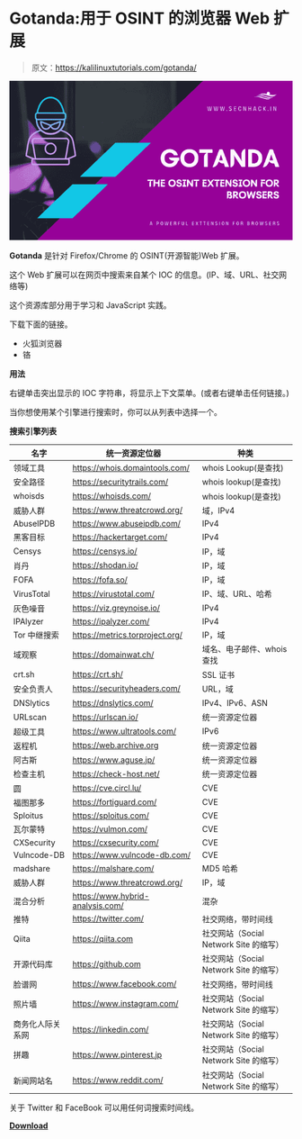 # Gotanda:用于 OSINT 的浏览器 Web 扩展

> 原文：<https://kalilinuxtutorials.com/gotanda/>

[![](img//1e4d8a2d3b2b62e557898dbe7b5849c4.png)](https://blogger.googleusercontent.com/img/a/AVvXsEh8SfnaFi6GWkKc2_kMvqAjbkIjKLrXYorQTKOAj6CPbHFHlmo6cmlep7fv5OgM5kmomgrqJWmFEAb8vun5KVE-iLwnQcpwLf-U9G4cnAuKGF46wfwVVD8Jk2zvfFlqndZ4i53S1np0v2ExiWrSRsotTGridVVEImOMN23-DBJpm141R9OT967ymHcZ=s676)

**Gotanda** 是针对 Firefox/Chrome 的 OSINT(开源智能)Web 扩展。

这个 Web 扩展可以在网页中搜索来自某个 IOC 的信息。(IP、域、URL、社交网络等)

这个资源库部分用于学习和 JavaScript 实践。

下载下面的链接。

*   火狐浏览器
*   铬

**用法**

右键单击突出显示的 IOC 字符串，将显示上下文菜单。(或者右键单击任何链接。)

当你想使用某个引擎进行搜索时，你可以从列表中选择一个。

**搜索引擎列表**

| 名字 | 统一资源定位器 | 种类 |
| --- | --- | --- |
| 领域工具 | https://whois.domaintools.com/ | whois Lookup(是查找) |
| 安全路径 | https://securitytrails.com/ | whois lookup(是查找) |
| whoisds | https://whoisds.com/ | whois lookup(是查找) |
| 威胁人群 | https://www.threatcrowd.org/ | 域，IPv4 |
| AbuseIPDB | https://www.abuseipdb.com/ | IPv4 |
| 黑客目标 | https://hackertarget.com/ | IPv4 |
| Censys | https://censys.io/ | IP，域 |
| 肖丹 | https://shodan.io/ | IP，域 |
| FOFA | https://fofa.so/ | IP，域 |
| VirusTotal | https://virustotal.com/ | IP、域、URL、哈希 |
| 灰色噪音 | https://viz.greynoise.io/ | IPv4 |
| IPAlyzer | https://ipalyzer.com/ | IPv4 |
| Tor 中继搜索 | https://metrics.torproject.org/ | IP，域 |
| 域观察 | https://domainwat.ch/ | 域名、电子邮件、whois 查找 |
| crt.sh | https://crt.sh/ | SSL 证书 |
| 安全负责人 | https://securityheaders.com/ | URL，域 |
| DNSlytics | https://dnslytics.com/ | IPv4、IPv6、ASN |
| URLscan | https://urlscan.io/ | 统一资源定位器 |
| 超级工具 | https://www.ultratools.com/ | IPv6 |
| 返程机 | https://web.archive.org | 统一资源定位器 |
| 阿古斯 | https://www.aguse.jp/ | 统一资源定位器 |
| 检查主机 | https://check-host.net/ | 统一资源定位器 |
| 圆 | https://cve.circl.lu/ | CVE |
| 福图那多 | https://fortiguard.com/ | CVE |
| Sploitus | https://sploitus.com/ | CVE |
| 瓦尔蒙特 | https://vulmon.com/ | CVE |
| CXSecurity | https://cxsecurity.com/ | CVE |
| Vulncode-DB | https://www.vulncode-db.com/ | CVE |
| madshare | https://malshare.com/ | MD5 哈希 |
| 威胁人群 | https://www.threatcrowd.org/ | IP，域 |
| 混合分析 | https://www.hybrid-analysis.com/ | 混杂 |
| 推特 | https://twitter.com/ | 社交网络，带时间线 |
| Qiita | https://qiita.com | 社交网站（Social Network Site 的缩写） |
| 开源代码库 | https://github.com | 社交网站（Social Network Site 的缩写） |
| 脸谱网 | https://www.facebook.com/ | 社交网络，带时间线 |
| 照片墙 | https://www.instagram.com/ | 社交网站（Social Network Site 的缩写） |
| 商务化人际关系网 | https://linkedin.com/ | 社交网站（Social Network Site 的缩写） |
| 拼趣 | https://www.pinterest.jp | 社交网站（Social Network Site 的缩写） |
| 新闻网站名 | https://www.reddit.com/ | 社交网站（Social Network Site 的缩写） |

关于 Twitter 和 FaceBook 可以用任何词搜索时间线。

[**Download**](https://github.com/HASH1da1/Gotanda)
